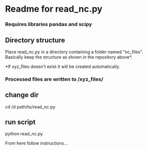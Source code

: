 # Readme for read_nc.py


### Requires libraries pandas and scipy ###

## Directory structure
Place read_nc.py in a directory containing a folder named "nc_files". Basically keep the structure as shown in the repository above*. 

*If xyz_files doesn't exist it will be created automatically.


### Processed files are written to /xyz_files/

## change dir
cd /d path/to/read_nc.py

## run script
python read_nc.py

From here follow instructions...
